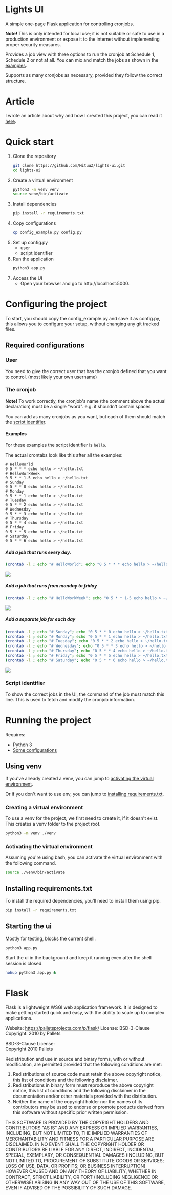 # Lights UI
A simple one-page Flask application for controlling cronjobs.

**Note!** This is only intended for local use; it is not suitable or safe to use in a production environment or 
expose it to the internet without implementing proper security measures.

Provides a job view with three options to run the cronjob at Schedule 1, Schedule 2 or not at all. 
You can mix and match the jobs as shown in the [examples](#examples).

Supports as many cronjobs as necessary, provided they follow the correct structure.

# Article
I wrote an article about why and how I created this project, you can read it [here](https://mituuz.com/content/crontab_python_ui.html).

# Quick start
1. Clone the repository
    ```bash
    git clone https://github.com/MituuZ/lights-ui.git
    cd lights-ui
    ```
2. Create a virtual environment
   ```bash
   python3 -m venv venv
   source venv/bin/activate
   ```
3. Install dependencies
   ```bash
   pip install -r requirements.txt
   ```
4. Copy configurations
    ```bash
    cp config_example.py config.py
    ```
5. Set up config.py
    - user
    - script identifier
6. Run the application
    ```bash
    python3 app.py
    ```
7. Access the UI
    - Open your browser and go to http://localhost:5000.

# Configuring the project
To start, you should copy the config_example.py and save it as config.py, this allows you to configure your setup,
without changing any git tracked files.

## Required configurations
### User
You need to give the correct user that has the cronjob defined that you want to control. (most likely your own username)

### The cronjob
**Note!** To work correctly, the cronjob's name (the comment above the actual declaration) must be a single "word".
e.g. it shouldn't contain spaces

You can add as many cronjobs as you want, but each of them should match the [script identifier](#script-identifier).

#### Examples
For these examples the script identifier is `hello`.

The actual crontabs look like this after all the examples:
```
# HelloWorld
0 5 * * * echo hello > ~/hello.txt
# HelloWorkWeek
0 5 * * 1-5 echo hello > ~/hello.txt
# Sunday
0 5 * * 0 echo hello > ~/hello.txt
# Monday
0 5 * * 1 echo hello > ~/hello.txt
# Tuesday
0 5 * * 2 echo hello > ~/hello.txt
# Wednesday
0 5 * * 3 echo hello > ~/hello.txt
# Thursday
0 5 * * 4 echo hello > ~/hello.txt
# Friday
0 5 * * 5 echo hello > ~/hello.txt
# Saturday
0 5 * * 6 echo hello > ~/hello.txt
```

##### Add a job that runs every day.
```bash
(crontab -l ; echo "# HelloWorld"; echo "0 5 * * * echo hello > ~/hello.txt") | crontab -
```

![](./assets/every-day-of-the-week.png)

##### Add a job that runs from monday to friday
```bash
(crontab -l ; echo "# HelloWorkWeek"; echo "0 5 * * 1-5 echo hello > ~/hello.txt") | crontab -
```

![](./assets/work-week.png)

##### Add a separate job for each day
```bash
(crontab -l ; echo "# Sunday"; echo "0 5 * * 0 echo hello > ~/hello.txt") | crontab -
(crontab -l ; echo "# Monday"; echo "0 5 * * 1 echo hello > ~/hello.txt") | crontab -
(crontab -l ; echo "# Tuesday"; echo "0 5 * * 2 echo hello > ~/hello.txt") | crontab -
(crontab -l ; echo "# Wednesday"; echo "0 5 * * 3 echo hello > ~/hello.txt") | crontab -
(crontab -l ; echo "# Thursday"; echo "0 5 * * 4 echo hello > ~/hello.txt") | crontab -
(crontab -l ; echo "# Friday"; echo "0 5 * * 5 echo hello > ~/hello.txt") | crontab -
(crontab -l ; echo "# Saturday"; echo "0 5 * * 6 echo hello > ~/hello.txt") | crontab -
```

![](./assets/job-per-day.png)

### Script identifier
To show the correct jobs in the UI, the command of the job must match this line. 
This is used to fetch and modify the cronjob information.

# Running the project
Requires:
- Python 3
- [Some configurations](#required-configurations)

## Using venv
If you've already created a venv, you can jump to [activating the virtual environment](#activating-the-virtual-environment).

Or if you don't want to use env, you can jump to [installing requirements.txt](#installing-requirementstxt).

### Creating a virtual environment
To use a venv for the project, we first need to create it, if it doesn't exist. This creates a venv folder
to the project root.
```bash
python3 -m venv ./venv
```

### Activating the virtual environment
Assuming you're using bash, you can activate the virtual environment with the following command.
```bash
source ./venv/bin/activate
```

## Installing requirements.txt
To install the required dependencies, you'll need to install them using pip.

```bash
pip install -r requirements.txt
```

## Starting the ui
Mostly for testing, blocks the current shell.
```bash
python3 app.py
```

Start the ui in the background and keep it running even after the shell session is closed.
```bash
nohup python3 app.py &
```

# Flask
Flask is a lightweight WSGI web application framework. It is designed to make getting started quick and easy, with the ability to scale up to complex applications.

Website: https://palletsprojects.com/p/flask/
License: BSD-3-Clause
Copyright: 2010 by Pallets

BSD-3-Clause License:  
Copyright 2010 Pallets

Redistribution and use in source and binary forms, with or without modification, are permitted provided that the following conditions are met:

1. Redistributions of source code must retain the above copyright notice, this list of conditions and the following disclaimer.
2. Redistributions in binary form must reproduce the above copyright notice, this list of conditions and the following disclaimer in the documentation and/or other materials provided with the distribution.
3. Neither the name of the copyright holder nor the names of its contributors may be used to endorse or promote products derived from this software without specific prior written permission.

THIS SOFTWARE IS PROVIDED BY THE COPYRIGHT HOLDERS AND CONTRIBUTORS "AS IS" AND ANY EXPRESS OR IMPLIED WARRANTIES, INCLUDING, BUT NOT LIMITED TO, THE IMPLIED WARRANTIES OF MERCHANTABILITY AND FITNESS FOR A PARTICULAR PURPOSE ARE DISCLAIMED. IN NO EVENT SHALL THE COPYRIGHT HOLDER OR CONTRIBUTORS BE LIABLE FOR ANY DIRECT, INDIRECT, INCIDENTAL, SPECIAL, EXEMPLARY, OR CONSEQUENTIAL DAMAGES (INCLUDING, BUT NOT LIMITED TO, PROCUREMENT OF SUBSTITUTE GOODS OR SERVICES; LOSS OF USE, DATA, OR PROFITS; OR BUSINESS INTERRUPTION) HOWEVER CAUSED AND ON ANY THEORY OF LIABILITY, WHETHER IN CONTRACT, STRICT LIABILITY, OR TORT (INCLUDING NEGLIGENCE OR OTHERWISE) ARISING IN ANY WAY OUT OF THE USE OF THIS SOFTWARE, EVEN IF ADVISED OF THE POSSIBILITY OF SUCH DAMAGE.
